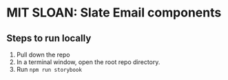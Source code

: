 # MIT SLOAN: Slate Email components


## Steps to run locally

1. Pull down the repo
2. In a terminal window, open the root repo directory.
3. Run `npm run storybook`
